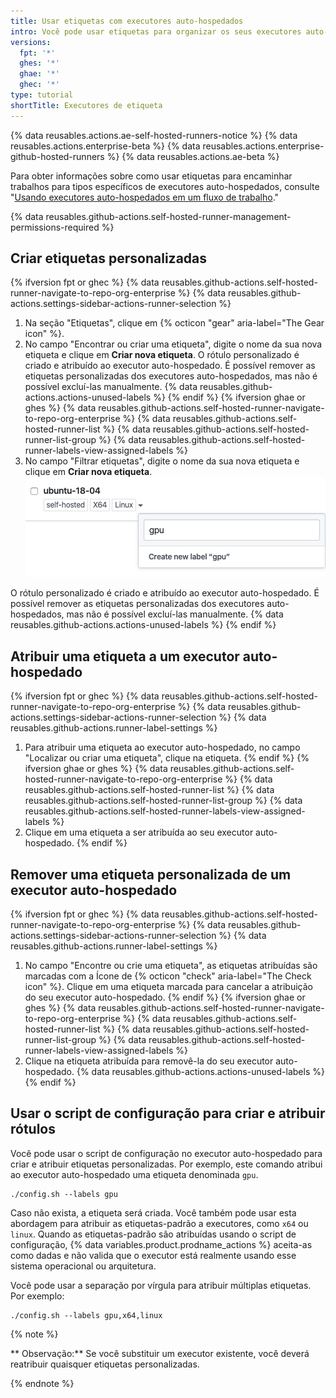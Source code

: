 ```yaml
---
title: Usar etiquetas com executores auto-hospedados
intro: Você pode usar etiquetas para organizar os seus executores auto-hospedados com base em suas características.
versions:
  fpt: '*'
  ghes: '*'
  ghae: '*'
  ghec: '*'
type: tutorial
shortTitle: Executores de etiqueta
---
```


{% data reusables.actions.ae-self-hosted-runners-notice %}
{% data reusables.actions.enterprise-beta %}
{% data reusables.actions.enterprise-github-hosted-runners %}
{% data reusables.actions.ae-beta %}

Para obter informações sobre como usar etiquetas para encaminhar trabalhos para tipos específicos de executores auto-hospedados, consulte "[Usando executores auto-hospedados em um fluxo de trabalho](/actions/hosting-your-own-runners/using-self-hosted-runners-in-a-workflow)."

{% data reusables.github-actions.self-hosted-runner-management-permissions-required %}

## Criar etiquetas personalizadas
{% ifversion fpt or ghec %}
{% data reusables.github-actions.self-hosted-runner-navigate-to-repo-org-enterprise %}
 {% data reusables.github-actions.settings-sidebar-actions-runner-selection %}
 1. Na seção "Etiquetas", clique em {% octicon "gear" aria-label="The Gear icon" %}.
 1. No campo "Encontrar ou criar uma etiqueta", digite o nome da sua nova etiqueta e clique em **Criar nova etiqueta**. O rótulo personalizado é criado e atribuído ao executor auto-hospedado. É possível remover as etiquetas personalizadas dos executores auto-hospedados, mas não é possível excluí-las manualmente. {% data reusables.github-actions.actions-unused-labels %}
{% endif %}
{% ifversion ghae or ghes %}
{% data reusables.github-actions.self-hosted-runner-navigate-to-repo-org-enterprise %}
{% data reusables.github-actions.self-hosted-runner-list %}
{% data reusables.github-actions.self-hosted-runner-list-group %}
{% data reusables.github-actions.self-hosted-runner-labels-view-assigned-labels %}
1. No campo "Filtrar etiquetas", digite o nome da sua nova etiqueta e clique em **Criar nova etiqueta**. ![Adicionar etiqueta do executor](/assets/images/help/settings/actions-add-runner-label.png)

O rótulo personalizado é criado e atribuído ao executor auto-hospedado. É possível remover as etiquetas personalizadas dos executores auto-hospedados, mas não é possível excluí-las manualmente. {% data reusables.github-actions.actions-unused-labels %}
{% endif %}
## Atribuir uma etiqueta a um executor auto-hospedado
{% ifversion fpt or ghec %}
{% data reusables.github-actions.self-hosted-runner-navigate-to-repo-org-enterprise %}
{% data reusables.github-actions.settings-sidebar-actions-runner-selection %}
{% data reusables.github-actions.runner-label-settings %}
  1. Para atribuir uma etiqueta ao executor auto-hospedado, no campo "Localizar ou criar uma etiqueta", clique na etiqueta.
{% endif %}
{% ifversion ghae or ghes %}
{% data reusables.github-actions.self-hosted-runner-navigate-to-repo-org-enterprise %}
{% data reusables.github-actions.self-hosted-runner-list %}
{% data reusables.github-actions.self-hosted-runner-list-group %}
{% data reusables.github-actions.self-hosted-runner-labels-view-assigned-labels %}
1. Clique em uma etiqueta a ser atribuída ao seu executor auto-hospedado.
{% endif %}
## Remover uma etiqueta personalizada de um executor auto-hospedado
{% ifversion fpt or ghec %}
{% data reusables.github-actions.self-hosted-runner-navigate-to-repo-org-enterprise %}
{% data reusables.github-actions.settings-sidebar-actions-runner-selection %}
{% data reusables.github-actions.runner-label-settings %}
  1. No campo "Encontre ou crie uma etiqueta", as etiquetas atribuídas são marcadas com a
Ícone de {% octicon "check" aria-label="The Check icon" %}. Clique em uma etiqueta marcada para cancelar a atribuição do seu executor auto-hospedado.
{% endif %}
{% ifversion ghae or ghes %}
{% data reusables.github-actions.self-hosted-runner-navigate-to-repo-org-enterprise %}
{% data reusables.github-actions.self-hosted-runner-list %}
{% data reusables.github-actions.self-hosted-runner-list-group %}
{% data reusables.github-actions.self-hosted-runner-labels-view-assigned-labels %}
1. Clique na etiqueta atribuída para removê-la do seu executor auto-hospedado. {% data reusables.github-actions.actions-unused-labels %}
{% endif %}
## Usar o script de configuração para criar e atribuir rótulos

Você pode usar o script de configuração no executor auto-hospedado para criar e atribuir etiquetas personalizadas. Por exemplo, este comando atribui ao executor auto-hospedado uma etiqueta denominada `gpu`.

```shell
./config.sh --labels gpu
```

Caso não exista, a etiqueta será criada. Você também pode usar esta abordagem para atribuir as etiquetas-padrão a executores, como `x64` ou `linux`. Quando as etiquetas-padrão são atribuídas usando o script de configuração, {% data variables.product.prodname_actions %} aceita-as como dadas e não valida que o executor está realmente usando esse sistema operacional ou arquitetura.

Você pode usar a separação por vírgula para atribuir múltiplas etiquetas. Por exemplo:

```shell
./config.sh --labels gpu,x64,linux
```

{% note %}

** Observação:** Se você substituir um executor existente, você deverá reatribuir quaisquer etiquetas personalizadas.

{% endnote %}
